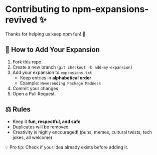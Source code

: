 # Contributing to npm-expansions-revived ✨

Thanks for helping us keep npm fun! 🎉

## 📝 How to Add Your Expansion
1. Fork this repo
2. Create a new branch (`git checkout -b add-my-expansion`)
3. Add your expansion to `expansions.txt`
   - Keep entries in **alphabetical order**
   - Example: `Neverending Package Madness`
4. Commit your changes
5. Open a Pull Request

## ⚖️ Rules
- Keep it **fun, respectful, and safe**
- Duplicates will be removed
- Creativity is highly encouraged! (puns, memes, cultural twists, tech jokes, all welcome)

💡 Pro tip: Check if your idea already exists before adding it.
